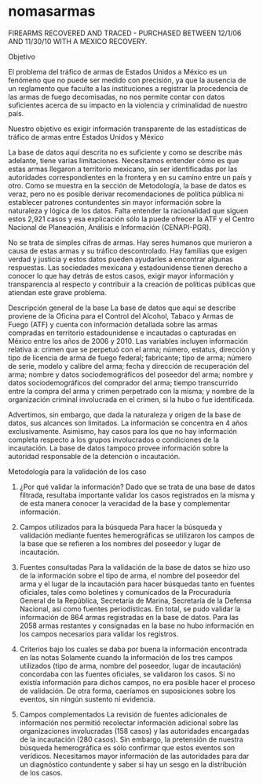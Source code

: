 nomasarmas
==========

FIREARMS RECOVERED AND TRACED - PURCHASED BETWEEN 12/1/06 AND 11/30/10 WITH A MEXICO RECOVERY.

Objetivo 

El problema del tráfico de armas de Estados Unidos a México es un fenómeno que no puede ser medido con precisión, ya que la ausencia de un reglamento que faculte a las instituciones a registrar la procedencia de las armas de fuego decomisadas, no nos permite contar con datos suficientes acerca de su impacto en la violencia y criminalidad de nuestro país.

Nuestro objetivo es exigir información transparente de las estadísticas de tráfico de armas entre Estados Unidos y México 

La base de datos aquí descrita no es suficiente y como se describe más adelante, tiene varias limitaciones. Necesitamos entender cómo es que estas armas llegaron a territorio mexicano, sin ser identificadas por las autoridades correspondientes en la frontera y en su camino entre un país y otro. Como se muestra en la sección de Metodología, la base de datos es veraz, pero no es posible derivar recomendaciones de política pública ni establecer patrones contundentes sin mayor información sobre la naturaleza y lógica de los datos. Falta entender la racionalidad que siguen estos 2,921 casos y esa explicación sólo la puede ofrecer la ATF y el Centro Nacional de Planeación, Análisis e Información (CENAPI-PGR).

No se trata de simples cifras de armas. Hay seres humanos que murieron a causa de estas armas y su tráfico descontrolado. Hay familias que exigen verdad y justicia y estos datos pueden ayudarles a encontrar algunas respuestas. Las sociedades mexicana y estadounidense tienen derecho a conocer lo que hay detrás de estos casos, exigir mayor información y transparencia al respecto y contribuir a la creación de políticas públicas que atiendan este grave problema. 


Descripción general de la base
La base de datos que aquí se describe proviene de la Oficina para el Control del Alcohol, Tabaco y Armas de Fuego (ATF) y cuenta con información detallada sobre las armas compradas en territorio estadounidense e incautadas o capturadas en México entre los años de 2006 y 2010. Las variables incluyen información relativa a: crimen que se perpetuó con el arma; número, estatus, dirección y tipo de licencia de arma de fuego federal; fabricante; tipo de arma; número de serie, modelo y calibre del arma; fecha y dirección de recuperación del arma; nombre y datos sociodemográficos del poseedor del arma; nombre y datos sociodemográficos del comprador del arma; tiempo transcurrido entre la compra del arma y crimen perpetrado con la misma; y nombre de la organización criminal involucrada en el crimen, si la hubo o fue identificada. 


Advertimos, sin embargo, que dada la naturaleza y origen de la base de datos, sus alcances son limitados. La información se concentra en 4 años exclusivamente. Asimismo, hay casos para los que no hay información completa respecto a los grupos involucrados o condiciones de la incautación. La base de datos tampoco provee información sobre la autoridad responsable de la detención o incautación. 



Metodología para la validación de los caso

1.	¿Por qué validar la información? 
Dado que se trata de una base de datos filtrada, resultaba importante validar los casos registrados en la misma y de esta manera conocer la veracidad de la base y complementar información. 

2.	Campos utilizados para la búsqueda
Para hacer la búsqueda y validación mediante fuentes hemerográficas se utilizaron los campos de la base que se refieren a los nombres del poseedor y lugar de incautación. 

3.	Fuentes consultadas
Para la validación de la base de datos se hizo uso de la información sobre el tipo de arma, el nombre del poseedor del arma y el lugar de la incautación para hacer búsquedas tanto en fuentes oficiales, tales como boletines y comunicados de la Procuraduría General de la República, Secretaría de Marina, Secretaría de la Defensa Nacional, así como fuentes periodísticas. En total, se pudo validar la información de 864 armas registradas en la base de datos. Para las 2058 armas restantes y consignadas en la base no hubo información en los campos necesarios para validar los registros. 

4.	Criterios bajo los cuales se daba por buena la información encontrada en las notas
Solamente cuando la información de los tres campos utilizados (tipo de arma, nombre del poseedor, lugar de incautación) concordaba con las fuentes oficiales, se validaron los casos. Si no existía información para dichos campos, no era posible hacer el proceso de validación. De otra forma, caeríamos en suposiciones sobre los eventos, sin ningún sustento ni evidencia. 


5.	Campos complementados
La revisión de fuentes adicionales de información nos permitió recolectar información adicional sobre las organizaciones involucradas (158 casos) y las autoridades encargadas de la incautación (280 casos).  Sin embargo, la pretensión de nuestra búsqueda hemerográfica es sólo confirmar que estos eventos son verídicos. Necesitamos mayor información de las autoridades para dar un diagnóstico contundente y saber si hay un sesgo en la distribución de los casos.

